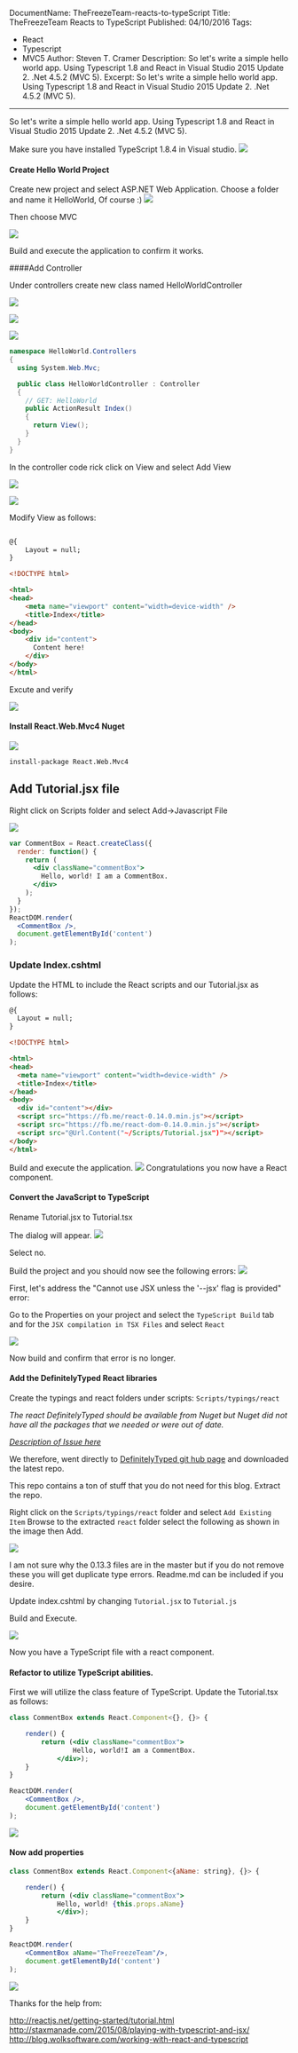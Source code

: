 DocumentName: TheFreezeTeam-reacts-to-typeScript
Title: TheFreezeTeam Reacts to TypeScript
Published: 04/10/2016
Tags: 
  - React 
  - Typescript 
  - MVC5 
Author: Steven T. Cramer
Description: So let's write a simple hello world app.  Using Typescript 1.8 and React in Visual Studio 2015 Update 2. .Net 4.5.2 (MVC 5).
Excerpt: So let's write a simple hello world app.  Using Typescript 1.8 and React in Visual Studio 2015 Update 2. .Net 4.5.2 (MVC 5).
---

So let's write a simple hello world app.  Using Typescript 1.8 and React in Visual Studio 2015 Update 2. .Net 4.5.2 (MVC 5).

Make sure you have installed TypeScript 1.8.4 in Visual studio.
![](/content/images/2016/04/2016-04-09_1405.png)

#### Create Hello World Project
Create new project and select ASP.NET Web Application.
Choose a folder and name it HelloWorld, Of course :) 
![](/content/images/2016/04/2016-04-08_9-30-11.png)

Then choose MVC

![](/content/images/2016/04/2016-04-08_10-01-59.png)

Build and execute the application to confirm it works.

####Add Controller

Under controllers create new class named HelloWorldController

![](/content/images/2016/04/2016-04-09_1421.png)

![](/content/images/2016/04/2016-04-09_1423.png)

![](/content/images/2016/04/2016-04-09_1424.png)
```csharp
namespace HelloWorld.Controllers
{
  using System.Web.Mvc;

  public class HelloWorldController : Controller
  {
    // GET: HelloWorld
    public ActionResult Index()
    {
      return View();
    }
  }
}
```

In the controller code rick click on View and select Add View

![](/content/images/2016/04/2016-04-09_1429.png)

![](/content/images/2016/04/2016-04-09_1430.png)

Modify View as follows:

```html

@{
    Layout = null;
}

<!DOCTYPE html>

<html>
<head>
    <meta name="viewport" content="width=device-width" />
    <title>Index</title>
</head>
<body>
    <div id="content"> 
      Content here!
    </div>
</body>
</html>
```
Excute and verify

![](/content/images/2016/04/2016-04-09_1433.png)

#### Install React.Web.Mvc4 Nuget

![](/content/images/2016/04/2016-04-09_1437.png)

`install-package React.Web.Mvc4`

## Add Tutorial.jsx file

Right click on Scripts folder and select Add->Javascript File

![](/content/images/2016/04/2016-04-09_1448-1.png)

```jsx
var CommentBox = React.createClass({
  render: function() {
    return (
      <div className="commentBox">
        Hello, world! I am a CommentBox.
      </div>
    );
  }
});
ReactDOM.render(
  <CommentBox />,
  document.getElementById('content')
);
```

### Update Index.cshtml

Update the HTML to include the React scripts and our Tutorial.jsx as follows:

```html
@{
  Layout = null;
}

<!DOCTYPE html>

<html>
<head>
  <meta name="viewport" content="width=device-width" />
  <title>Index</title>
</head>
<body>
  <div id="content"></div>
  <script src="https://fb.me/react-0.14.0.min.js"></script>
  <script src="https://fb.me/react-dom-0.14.0.min.js"></script>
  <script src="@Url.Content("~/Scripts/Tutorial.jsx")"></script>
</body>
</html>
```

Build and execute the application.
![](/content/images/2016/04/2016-04-09_1548.png)
Congratulations you now have a React component.

#### Convert the JavaScript to TypeScript

Rename Tutorial.jsx to Tutorial.tsx

The dialog will appear.
![](/content/images/2016/04/2016-04-08_10-15-29.png)

Select no. 

Build the project and you should now see the following errors:
![](/content/images/2016/04/2016-04-09_1510.png)

First, let's address the "Cannot use JSX unless the '--jsx' flag is provided" error:

Go to the Properties on your project and select the `TypeScript Build` tab and for the `JSX compilation in TSX Files` and select `React`

![](/content/images/2016/04/2016-04-09_1514.png)

Now build and confirm that error is no longer.

#### Add the DefinitelyTyped React libraries

Create the typings and react folders under scripts: `Scripts/typings/react`

*The react DefinitelyTyped should be available from Nuget but Nuget did not have all the packages that we needed or were out of date.*

*[Description of Issue here](https://github.com/DefinitelyTyped/NugetAutomation/issues/14)*

We therefore, went directly to [DefinitelyTyped git hub page](https://github.com/DefinitelyTyped/DefinitelyTyped) and downloaded the latest repo.

This repo contains a ton of stuff that you do not need for this blog. Extract the repo. 

Right click on the `Scripts/typings/react` folder and select `Add Existing Item` Browse to the extracted `react` folder select the following as shown in the image then Add.

![](/content/images/2016/04/2016-04-09_1541.png)

I am not sure why the 0.13.3 files are in the master but if you do not remove these you will get duplicate type errors.  Readme.md can be included if you desire.

Update index.cshtml by changing `Tutorial.jsx` to `Tutorial.js`

Build and Execute.

![](/content/images/2016/04/2016-04-09_1548.png)

Now you have a TypeScript file with a react component.

#### Refactor to utilize TypeScript abilities.
First we will utilize the class feature of TypeScript.  Update the Tutorial.tsx as follows:

```jsx
class CommentBox extends React.Component<{}, {}> {

    render() {
        return (<div className="commentBox">
                Hello, world!I am a CommentBox.
            </div>);
    }
}

ReactDOM.render(
    <CommentBox />,
    document.getElementById('content')
);
```
![](/content/images/2016/04/2016-04-09_1616.png)
#### Now add properties

```jsx
class CommentBox extends React.Component<{aName: string}, {}> {

    render() {
        return (<div className="commentBox">
            Hello, world! {this.props.aName}
            </div>);
    }
}

ReactDOM.render(
    <CommentBox aName="TheFreezeTeam"/>,
    document.getElementById('content')
);
```
![](/content/images/2016/04/2016-04-09_1611.png)

Thanks for the help from:

http://reactjs.net/getting-started/tutorial.html
http://staxmanade.com/2015/08/playing-with-typescript-and-jsx/
http://blog.wolksoftware.com/working-with-react-and-typescript

